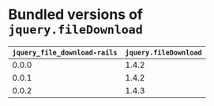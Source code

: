 # Bundled versions of `jquery.fileDownload`

| `jquery_file_download-rails` | `jquery.fileDownload` |
|-------|-------|
| 0.0.0 | 1.4.2 |
| 0.0.1 | 1.4.2 |
| 0.0.2 | 1.4.3 |

